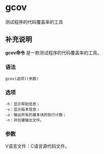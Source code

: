 gcov
===

测试程序的代码覆盖率的工具

## 补充说明

**gcov命令** 是一款测试程序的代码覆盖率的工具。

### 语法

```shell
gcov(选项)(参数)
```

### 选项

```shell
-h：显示帮助信息；
-v：显示版本信息；
-a：输出所有的基本块的执行计数；
-n：并创建输出文件。
```

### 参数

V语言文件：C语言源代码文件。


<!-- Linux命令行搜索引擎：https://jaywcjlove.github.io/linux-command/ -->